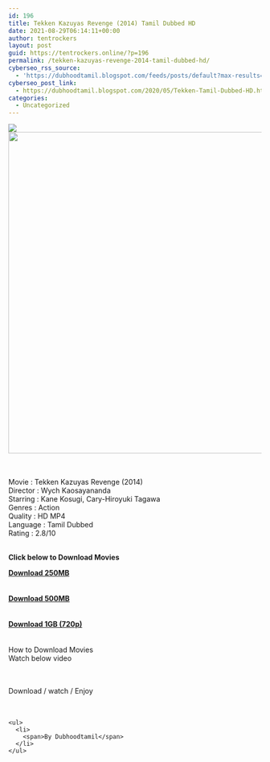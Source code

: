 ```yaml
---
id: 196
title: Tekken Kazuyas Revenge (2014) Tamil Dubbed HD
date: 2021-08-29T06:14:11+00:00
author: tentrockers
layout: post
guid: https://tentrockers.online/?p=196
permalink: /tekken-kazuyas-revenge-2014-tamil-dubbed-hd/
cyberseo_rss_source:
  - 'https://dubhoodtamil.blogspot.com/feeds/posts/default?max-results=150&start-index=301'
cyberseo_post_link:
  - https://dubhoodtamil.blogspot.com/2020/05/Tekken-Tamil-Dubbed-HD.html
categories:
  - Uncategorized
---
```

<div class="media_block">
  <img src="https://1.bp.blogspot.com/-ydWcgoMZTqY/XslcwkVAUYI/AAAAAAAABOg/5vF_UwVx-0gYoHgf_8KVT2j7dQcefhLTgCNcBGAsYHQ/s72-c/images%2B%252855%2529-01.jpeg" class="media_thumbnail" />
</div>

<div class="separator">
  <a href="https://1.bp.blogspot.com/-ydWcgoMZTqY/XslcwkVAUYI/AAAAAAAABOg/5vF_UwVx-0gYoHgf_8KVT2j7dQcefhLTgCNcBGAsYHQ/s1600/images%2B%252855%2529-01.jpeg" imageanchor="1"><img loading="lazy" border="0" data-original-height="544" data-original-width="477" height="640" src="https://1.bp.blogspot.com/-ydWcgoMZTqY/XslcwkVAUYI/AAAAAAAABOg/5vF_UwVx-0gYoHgf_8KVT2j7dQcefhLTgCNcBGAsYHQ/s640/images%2B%252855%2529-01.jpeg" width="560" /></a>
</div>

<span><br /></span>  
<span>Movie : Tekken Kazuyas Revenge (2014)</span>  
<span>Director : Wych Kaosayananda</span>  
<span>Starring : Kane Kosugi, Cary-Hiroyuki Tagawa</span>  
<span>Genres : Action</span>  
<span>Quality : HD MP4</span>  
<span>Language : Tamil Dubbed</span>  
<span>Rating : 2.8/10</span>  
<span><br /></span>

<span><b>Click below to Download Movies</b></span>

<div>
  <span><a href="https://oncehelp.com/Tekken-Movie-250MB" target="_blank" rel="noopener"><b>Download 250MB</b></a></span><br /><span><b><br /></b></span><br /> <a href="https://oncehelp.com/Tekken-Movie-500MB" target="_blank" rel="noopener"><span><b>Download 500MB</b></span></a><br /><span><b><br /></b></span><br /> <span><b><a href="https://oncehelp.com/Tekken-Movie-1GB-720p" target="_blank" rel="noopener">Download 1GB (720p)</a></b></span><br /><span><br /></span><br /> <span>How to Download Movies</span><br /><span>Watch below video</span></p> 
  
  <p>
  </p>
  
  <p>
    <span><br /></span><br /> <span>Download / watch / Enjoy</span><br /><span><br /></span><br />
  </p>
  
  <div>
    </p> 
    
    <ul>
      <li>
        <span>By Dubhoodtamil</span>
      </li>
    </ul>
  </div>
</div>